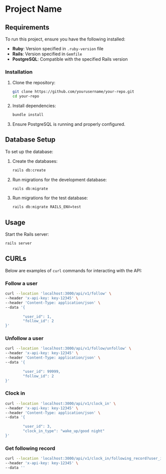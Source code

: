 # Project Name

## Requirements

To run this project, ensure you have the following installed:

- **Ruby**: Version specified in `.ruby-version` file
- **Rails**: Version specified in `Gemfile`
- **PostgreSQL**: Compatible with the specified Rails version

### Installation

1. Clone the repository:
   ```bash
   git clone https://github.com/yourusername/your-repo.git
   cd your-repo
   ```
2. Install dependencies:
   ```bash
   bundle install
   ```
3. Ensure PostgreSQL is running and properly configured.

## Database Setup

To set up the database:

1. Create the databases:

   ```bash
   rails db:create
   ```

2. Run migrations for the development database:

   ```bash
   rails db:migrate
   ```

3. Run migrations for the test database:

   ```bash
   rails db:migrate RAILS_ENV=test
   ```

## Usage

Start the Rails server:

```bash
rails server
```

## CURLs

Below are examples of `curl` commands for interacting with the API:

### Follow a user

```bash
curl --location 'localhost:3000/api/v1/follow' \
--header 'x-api-key: key-12345' \
--header 'Content-Type: application/json' \
--data '{
    
        "user_id": 1,
        "follow_id": 2    
}'
```

### Unfollow a user

```bash
curl --location 'localhost:3000/api/v1/follow/unfollow' \
--header 'x-api-key: key-12345' \
--header 'Content-Type: application/json' \
--data '{
    
        "user_id": 99999,
        "follow_id": 2    
}'
```

### Clock in

```bash
curl --location 'localhost:3000/api/v1/clock_in' \
--header 'x-api-key: key-12345' \
--header 'Content-Type: application/json' \
--data '{
    
        "user_id": 3,
        "clock_in_type": "wake_up/good night"    
}'
```

### Get following record

```bash
curl --location 'localhost:3000/api/v1/clock_in/following_record?user_id=2' \
--header 'x-api-key: key-12345' \
--data ''
```

###
